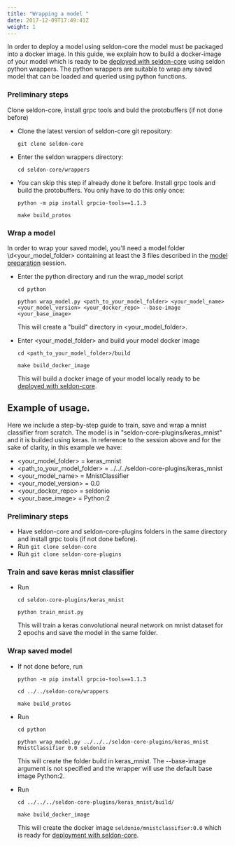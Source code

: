 ```yaml
---
title: "Wrapping a model "
date: 2017-12-09T17:49:41Z
weight: 1
---
```



In order to deploy a model using seldon-core the model must be packaged into a docker image. In this guide, we explain how to build a docker-image of your model which is ready to be [deployed with seldon-core](../../api/seldon-deployment) using seldon python wrappers. The python wrappers are suitable to wrap any saved model that can be loaded and queried  using python functions.

### Preliminary steps 

Clone seldon-core, install grpc tools and buld the protobuffers (if not done before) 

* Clone the latest version of seldon-core git repository: 

    ```git clone seldon-core```
	
* Enter the seldon wrappers directory: 

    ```cd seldon-core/wrappers```
	
* You can skip this step if already done it before. Install grpc tools and build the protobuffers. You only have to do this only once:  

    ```python -m pip install grpcio-tools==1.1.3```
	
    ```make build_protos```

### Wrap a model

In order to wrap your saved model, you'll need a model folder \d<your_model_folder> containing at least the 3 files described in the [model preparation](../model_template) session.

* Enter the python directory and run the wrap_model script 

    ```cd python```
	
    ```python wrap_model.py <path_to_your_model_folder> <your_model_name> <your_model_version> <your_docker_repo> --base-image <your_base_image>```
		 
    This will create a "build" directory in \<your_model_folder>.

* Enter  \<your_model_folder> and build your model docker image 

    ```cd <path_to_your_model_folder>/build``` 
	
    ```make build_docker_image``` 
	
    This will  build a docker image of your model locally ready to be [deployed with seldon-core](../../api/seldon-deployment).

    


## Example of usage.

Here we include a step-by-step guide to train, save and wrap a mnist classifier from scratch. The model is in "seldon-core-plugins/keras_mnist" and it is builded using keras. In reference to the session above and for the sake of clarity, in this example we have:

* \<your_model_folder> = keras_mnist
* \<path_to_your_model_folder> = ../../../seldon-core-plugins/keras_mnist
* \<your_model_name> = MnistClassifier
* \<your_model_version> = 0.0
* \<your_docker_repo> = seldonio
* \<your_base_image> = Python:2

### Preliminary steps

* Have seldon-core and seldon-core-plugins folders in the same directory and install grpc tools (if not done before).
* Run ```git clone seldon-core```
* Run ```git clone seldon-core-plugins```

### Train and save keras mnist classifier

* Run 

	```cd seldon-core-plugins/keras_mnist```
	
	```python train_mnist.py```

	This will train a keras convolutional neural network on mnist dataset for 2 epochs and save the model in the same folder.

### Wrap saved model

* If not done before, run 

	```python -m pip install grpcio-tools==1.1.3```

	```cd ../../seldon-core/wrappers``` 
	
	```make build_protos```

* Run 

	```cd python``` 
	
	```python wrap_model.py ../../../seldon-core-plugins/keras_mnist MnistClassifier 0.0 seldonio```
	
	This will create the folder build in keras_mnist. The --base-image argument is not specified and the wrapper will use the default base image Python:2.

* Run 

	```cd ../../../seldon-core-plugins/keras_mnist/build/``` 
	
	```make build_docker_image``` 
	
	This will create the docker image ```seldonio/mnistclassifier:0.0``` which is ready for [deployment with seldon-core](../../api/seldon-deployment).


